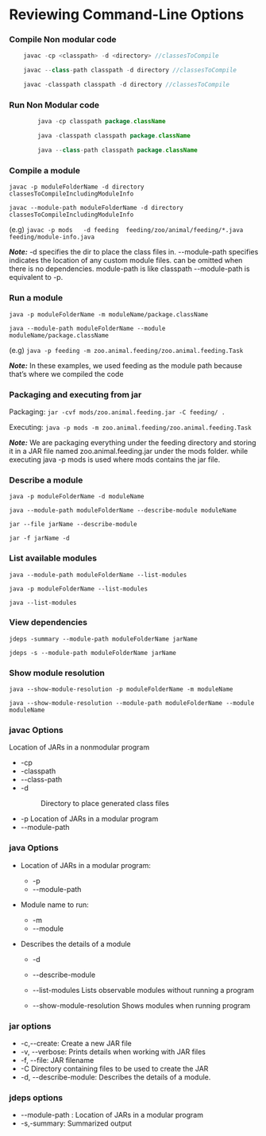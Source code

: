 # Reviewing Command-Line Options
 
### Compile Non modular code <br>
```java
    javac -cp <classpath> -d <directory> //classesToCompile

    javac --class-path classpath -d directory //classesToCompile

    javac -classpath classpath -d directory //classesToCompile
```

### Run Non Modular code	
```java
        java -cp classpath package.className

        java -classpath classpath package.className

        java --class-path classpath package.className
```

### Compile a module <br>	
`javac -p moduleFolderName -d directory classesToCompileIncludingModuleInfo`

`javac --module-path moduleFolderName -d directory classesToCompileIncludingModuleInfo`

(e.g) `javac -p mods   -d feeding  feeding/zoo/animal/feeding/*.java feeding/module-info.java` <br>

**_Note:_**  -d specifies the dir to place the class files in. --module-path specifies indicates the location of any custom module files. can be omitted when there is no dependencies. module-path is like classpath --module-path is equivalent to -p.
### Run a module <br>	
`java -p moduleFolderName -m moduleName/package.className`

`java --module-path moduleFolderName --module moduleName/package.className`

(e.g) `java -p feeding -m zoo.animal.feeding/zoo.animal.feeding.Task`

**_Note:_** In these examples, we used feeding as the module path because that’s where we compiled the code

### Packaging and executing from jar

Packaging: `jar -cvf mods/zoo.animal.feeding.jar -C feeding/ .` <br>

Executing: `java -p mods -m zoo.animal.feeding/zoo.animal.feeding.Task`

_**Note:**_ We are packaging everything under the feeding directory and storing it in a JAR file named zoo.animal.feeding.jar under the mods folder. while executing java -p mods is used where mods contains the jar file.

### Describe a module	<br>
`java -p moduleFolderName -d moduleName`

`java --module-path moduleFolderName --describe-module moduleName`

`jar --file jarName --describe-module`

`jar -f jarName -d`

### List available modules <br>	
`java --module-path moduleFolderName --list-modules`

`java -p moduleFolderName --list-modules`

`java --list-modules`

### View dependencies	<br>
    
`jdeps -summary --module-path moduleFolderName jarName`

`jdeps -s --module-path moduleFolderName jarName`

### Show module resolution <br>	
`java --show-module-resolution -p moduleFolderName -m moduleName`

`java --show-module-resolution --module-path moduleFolderName --module moduleName`

### javac Options <br>
Location of JARs in a nonmodular program
  * -cp <classpath>
  * -classpath <classpath>
  * --class-path <classpath>
  * -d <dir> Directory to place generated class files
  * -p <path> Location of JARs in a modular program 
  * --module-path <path>

### java Options <br>
 * Location of JARs in a modular program:
   * -p <path>
   * --module-path <path>
 
 * Module name to run:
   * -m <name>
   * --module <name>
 
 * Describes the details of a module <br>
   * -d
   * --describe-module
    
   * --list-modules	Lists observable modules without running a program
   * --show-module-resolution	Shows modules when running program

### jar options <br>
 * -c,--create: Create a new JAR file
 * -v, --verbose: Prints details when working with JAR files
 * -f, --file: JAR filename
 * -C	Directory containing files to be used to create the JAR
 * -d, --describe-module: Describes the details of a module.

### jdeps options <br>
  * --module-path <path>:	Location of JARs in a modular program
  * -s,-summary: Summarized output
